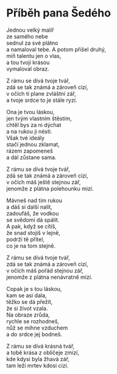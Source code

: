# Příběh pana Šedého

Jednou velký malíř  
ze samého nebe  
sednul za své plátno  
a namaloval tebe.
A potom přišel druhý,  
míň talentu jen o vlas,  
a tou tvojí krásou  
vymaloval obraz.

Z rámu se dívá tvoje tvář,  
zdá se tak známá a zároveň cizí,  
v očích ti plane zvláštní zář,  
a tvoje srdce to je stále ryzí.

Ona je tvou láskou,  
jen tvým vlastním štěstím,   
chtěl bys za ni dýchat  
a na rukou ji nésti.  
Však tvé ideály   
stačí jednou zklamat,  
rázem zapomeneš  
a dál zůstane sama.

Z rámu se dívá tvoje tvář,  
zdá se tak známá a zároveň cizí,  
v očích máš ještě stejnou zář,  
jenomže z plátna polehounku mizí.

Mávneš nad tím rukou   
a dáš si další nalít,  
zadoufáš, že vodkou  
se svědomí dá spálit.  
A pak, když se cítíš,  
že snad stojíš v lejně,  
podrží tě přítel,  
co je na tom stejně.

Z rámu se dívá tvoje tvář,  
zdá se tak známá a zároveň cizí,  
v očích máš pořád stejnou zář,  
jenomže z plátna nenávratně mizí.

Copak je s tou láskou,  
kam se asi dala,  
těžko se dá přežít,  
že si život vzala.  
Na obraze zrůda,  
rychle se rozhodneš,  
nůž se mihne vzduchem  
a do srdce jej bodneš.

Z rámu se dívá krásná tvář,  
a tobě krása z obličeje zmizí,  
kde kdysi byla žhavá zář,  
tam leží mrtev kdosi cizí.
